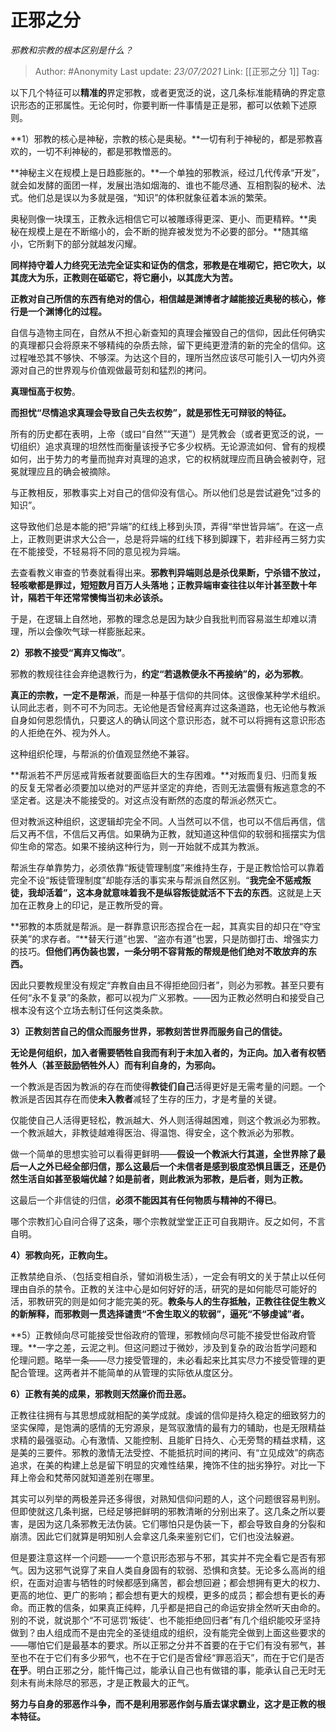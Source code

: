 # 正邪之分
*邪教和宗教的根本区别是什么？*

> Author: #Anonymity
> Last update: *23/07/2021*
> Link: [[正邪之分 1]]
> Tag:

以下几个特征可以**精准的**界定邪教，或者更宽泛的说，这几条标准能精确的界定意识形态的正邪属性。无论何时，你要判断一件事情是正是邪，都可以依赖下述原则。

**1）邪教的核心是神秘，宗教的核心是奥秘。**一切有利于神秘的，都是邪教喜欢的，一切不利神秘的，都是邪教憎恶的。

**神秘主义在规模上是日趋膨胀的。**一个单独的邪教派，经过几代传承“开发”，就会如发酵的面团一样，发展出浩如烟海的、谁也不能尽通、互相割裂的秘术、法式。他们总是误以为多就是强，“知识”的体积就象征着本派的繁荣。

奥秘则像一块璞玉，正教永远相信它可以被雕琢得更深、更小、而更精粹。**奥秘在规模上是在不断缩小的，会不断的抛弃被发觉为不必要的部分。**随其缩小，它所剩下的部分就越发闪耀。

**同样持守着人力终究无法完全证实和证伪的信念，邪教是在堆砌它，把它吹大，以其庞大为乐，正教则在砥砺它，将它磨小，以其庞大为苦。**

**正教对自己所信的东西有绝对的信心，相信越是渊博者才越能接近奥秘的核心，修行是一个渊博化的过程。**

自信与造物主同在，自然从不担心新查知的真理会摧毁自己的信仰，因此任何确实的真理都只会将原来不够精纯的杂质去除，留下更纯更澄清的新的完全的信仰。这过程唯恐其不够快、不够深。为达这个目的，理所当然应该尽可能引入一切内外资源对自己的世界观与价值观做最苛刻和猛烈的拷问。

**真理恒高于权势**。

**而担忧“尽情追求真理会导致自己失去权势”，就是邪性无可辩驳的特征。**

所有的历史都在表明，上帝（或曰“自然”“天道”）是凭教会（或者更宽泛的说，一切组织）追求真理的坦然性而衡量该授予它多少权柄。无论源流如何、曾有的规模如何，出于势力的考量而抛弃对真理的追求，它的权柄就理应而且确会被剥夺，冠冕就理应且的确会被摘除。

与正教相反，邪教事实上对自己的信仰没有信心。所以他们总是尝试避免“过多的知识”。

这导致他们总是本能的把“异端”的红线上移到头顶，弄得“举世皆异端”。在这一点上，正教则更讲求大公合一，总是将异端的红线下移到脚踝下，若非经再三努力实在不能接受，不轻易将不同的意见视为异端。

去查看教义审查的节奏就看得出来。**邪教判异端则总是杀伐果断，宁杀错不放过，轻咳嗽都是罪过，短短数月百万人头落地；正教异端审查往往以年计甚至数十年计，隔若干年还常常懊悔当初未必该杀。**

于是，在逻辑上自然地，邪教的理念总是因为缺少自我批判而容易滋生却难以清理，所以会像吹气球一样膨胀起来。

**2）邪教不接受“离弃又悔改”**。

邪教的教规往往会弃绝退教行为，**约定“若退教便永不再接纳”的，必为邪教**。

**真正的宗教，一定不是帮派**，而是一种基于信仰的共同体。这很像某种学术组织。认同此志者，则不可不为同志。无论他是否曾经离弃过这条道路，也无论他与教派自身如何恩怨情仇，只要这人的确认同这个意识形态，就不可以将拥有这意识形态的人拒绝在外、视为外人。

这种组织伦理，与帮派的价值观显然绝不兼容。

**帮派若不严厉惩戒背叛者就要面临巨大的生存困难。**对叛而复归、归而复叛的反复无常者必须要加以绝对的严惩并坚定的弃绝，否则无法震慑有叛逃意念的不坚定者。这是决不能接受的。对这点没有断然的态度的帮派必然灭亡。

但对教派这种组织，这逻辑却完全不同。人当然可以不信，也可以不信后再信，信后又再不信，不信后又再信。如果确为正教，就知道这种信仰的软弱和摇摆实为信仰生命的常态。如果不接纳这种行为，则一开始就不成其为教派。

帮派生存单靠势力，必须依靠“叛徒管理制度”来维持生存，于是正教恰恰可以靠着完全不设“叛徒管理制度”却能存活的事实来与帮派自然区别。“**我完全不惩戒叛徒，我却活着”，这本身就意味着我不是纵容叛徒就活不下去的东西**。这就是上天加在正教身上的印记，是正教所受的膏。

**邪教的本质就是帮派。是一群靠意识形态捏合在一起，其真实目的却只在“夺宝获美”的求存者。“**替天行道”也罢、“盗亦有道”也罢，只是防御打击、增强实力的技巧。**但他们再伪装也罢，一条分明不容背叛的帮规是他们绝对不敢放弃的东西。**

因此只要教规里没有规定“弃教自由且不得拒绝回归者”，则必为邪教。甚至只要有任何“永不复录”的条款，都可以视为广义邪教。——因为正教必然明白和接受自己根本没有这个立场去制订任何这类条款。

**3）正教刻苦自己的信众而服务世界，邪教刻苦世界而服务自己的信徒。**

**无论是何组织，加入者需要牺牲自我而有利于未加入者的，为正向。加入者有权牺牲外人（甚至鼓励牺牲外人）而有利自身的，为邪向。**

一个教派是否因为教派的存在而使得**教徒们自己**活得更好是无需考量的问题。一个教派是否因其存在而使**未入教者**减轻了生存的压力，才是考量的关键。

仅能使自己人活得更轻松，教派越大、外人则活得越困难，则这个教派必为邪教。一个教派越大，非教徒越难得医治、得温饱、得安全，这个教派必为邪教。

做一个简单的思想实验可以看得更鲜明——**假设一个教派大行其道，全世界除了最后一人之外已经全部归信，那么这最后一个未信者是感到极度恐惧且匮乏，还是仍然生活自如甚至极端优越？如是前者，则此教派为邪教，是后者，则为正教。**

这最后一个非信徒的归信，**必须不能因其有任何物质与精神的不得已**。

哪个宗教扪心自问合得了这条，哪个宗教就堂堂正正可自我期许。反之如何，不言自明。

**4）邪教向死，正教向生。**

正教禁绝自杀、（包括变相自杀，譬如消极生活），一定会有明文的关于禁止以任何理由自杀的禁令。正教的关注中心是如何好好的活，研究的是如何能尽可能好的活，邪教研究的则是如何才能完美的死。**教条与人的生存抵触，正教往往促生教义的新解释，而邪教则一贯选择谴责“不舍生取义的软弱”，逼死“不够虔诚”者。**

**5）正教倾向尽可能接受世俗政府的管理，邪教倾向尽可能不接受世俗政府管理。**一字之差，云泥之判。但这问题过于微妙，涉及到复杂的政治哲学问题和伦理问题。略举一条——尽力接受管理的，未必看起来比其实尽力不接受管理的更配合管理。这两者并不能简单的从管理的实际依从度区分。

**6）正教有美的成果，邪教则天然廉价而丑恶。**

正教往往拥有与其思想成就相配的美学成就。虔诚的信仰是持久稳定的细致努力的坚实保障，是饱满的感情的无穷源泉，是驾驭激情的最有力的辅助，也是无限精益求精的最强驱动。心有激情、又能控制、且能旷日持久、心无旁骛的精益求精，这是美的三要件。邪教的激情无法受控、不能抵抗时间的拷问、有“立见成效”的病态追求，在美的构建上总是留下明显的灾难性结果，掩饰不住的拙劣狰狞。对比一下拜上帝会和梵蒂冈就知道差别在哪里。

其实可以列举的两极差异还多得很，对熟知信仰问题的人，这个问题很容易判别。但即使就这几条判据，已经足够把鲜明的邪教清晰的分别出来了。这几条之所以要害，是因为这几条邪教无法伪装。它们哪怕只是伪装一下，都会导致自身的分裂和崩溃。因此它们就算是明知别人会拿这几条来鉴别它们，它们也没法躲避。

但是要注意这样一个问题——一个意识形态邪与不邪，其实并不完全看它是否有邪气。因为这邪气说穿了来自人类自身固有的软弱、恐惧和贪婪。无论多么高尚的组织，在面对迫害与牺牲的时候都感到痛苦，都会想回避；都会想拥有更大的权力、更高的地位、更广的影响；都会想有更大的规模，更多的成员；都会想有更长的寿命。而正教的信条，如果真正纯粹，几乎都是把自己的命运安排全然听天由命的。别的不说，就说那个“不可惩罚‘叛徒’、也不能拒绝回归者”有几个组织能咬牙坚持做到？由人组成而不是由完全的圣徒组成的组织，没有能完全做到上面这些要求的——哪怕它们是最基本的要求。所以正邪之分并不首要的在于它们有没有邪气，甚至也不在于它们有多少邪气，也不在于它们是否曾经“罪恶滔天”，而在于它们是否**在乎**。明白正邪之分，能忏悔己过，能承认自己也有做错的事，能承认自己无时无刻未有尚未除尽的邪恶，才是正教最大的正气。

**努力与自身的邪恶作斗争，而不是利用邪恶作剑与盾去谋求霸业，这才是正教的根本特征。**
